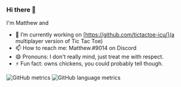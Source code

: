 ### Hi there 👋

I'm Matthew and
- 🔭 I’m currently working on [https://github.com/tictactoe-icu/](a multiplayer version of Tic Tac Toe)
- 📫 How to reach me: Matthew.#9014 on Discord
- 😄 Pronouns: I don't really mind, just treat me with respect.
- ⚡ Fun fact: owns chickens, you could probably tell though.

![GitHub metrics](https://github-readme-stats.vercel.app/api?username=matthewthechickenman&show_icons=true&theme=material-palenight&count_private=true)
![GitHub language metrics](https://github-readme-stats.vercel.app/api/top-langs/?username=matthewthechickenman&theme=material-palenight)


